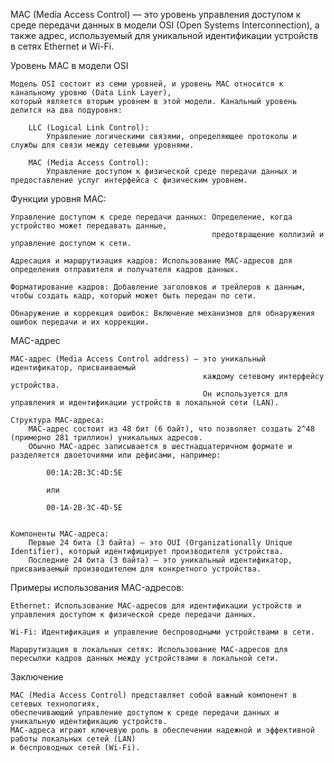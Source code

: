 
MAC (Media Access Control) — это уровень управления доступом к среде передачи данных в модели OSI (Open Systems Interconnection),
а также адрес, используемый для уникальной идентификации устройств в сетях Ethernet и Wi-Fi.


Уровень MAC в модели OSI

    Модель OSI состоит из семи уровней, и уровень MAC относится к канальному уровню (Data Link Layer),
    который является вторым уровнем в этой модели. Канальный уровень делится на два подуровня:

        LLC (Logical Link Control): 
            Управление логическими связями, определяющее протоколы и службы для связи между сетевыми уровнями.

        MAC (Media Access Control):
            Управление доступом к физической среде передачи данных и предоставление услуг интерфейса с физическим уровнем.


Функции уровня MAC:

    Управление доступом к среде передачи данных: Определение, когда устройство может передавать данные,
                                                 предотвращение коллизий и управление доступом к сети.

    Адресация и маршрутизация кадров: Использование MAC-адресов для определения отправителя и получателя кадров данных.

    Форматирование кадров: Добавление заголовков и трейлеров к данным, чтобы создать кадр, который может быть передан по сети.

    Обнаружение и коррекция ошибок: Включение механизмов для обнаружения ошибок передачи и их коррекции.


MAC-адрес

    MAC-адрес (Media Access Control address) — это уникальный идентификатор, присваиваемый 
                                               каждому сетевому интерфейсу устройства.
                                               Он используется для управления и идентификации устройств в локальной сети (LAN).

    Структура MAC-адреса:
        MAC-адрес состоит из 48 бит (6 байт), что позволяет создать 2^48 (примерно 281 триллион) уникальных адресов.
        Обычно MAC-адрес записывается в шестнадцатеричном формате и разделяется двоеточиями или дефисами, например:

            00:1A:2B:3C:4D:5E

            или

            00-1A-2B-3C-4D-5E


    Компоненты MAC-адреса:
        Первые 24 бита (3 байта) — это OUI (Organizationally Unique Identifier), который идентифицирует производителя устройства.
        Последние 24 бита (3 байта) — это уникальный идентификатор, присваиваемый производителем для конкретного устройства.


Примеры использования MAC-адресов:

    Ethernet: Использование MAC-адресов для идентификации устройств и управления доступом к физической среде передачи данных.

    Wi-Fi: Идентификация и управление беспроводными устройствами в сети.

    Маршрутизация в локальных сетях: Использование MAC-адресов для пересылки кадров данных между устройствами в локальной сети.


Заключение

    MAC (Media Access Control) представляет собой важный компонент в сетевых технологиях,
    обеспечивающий управление доступом к среде передачи данных и уникальную идентификацию устройств.
    MAC-адреса играют ключевую роль в обеспечении надежной и эффективной работы локальных сетей (LAN)
    и беспроводных сетей (Wi-Fi).